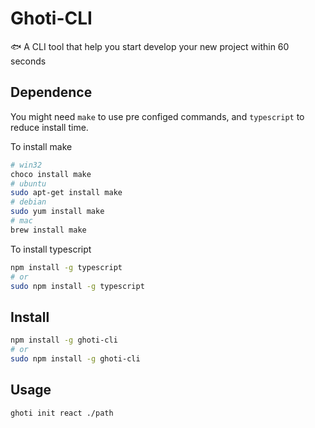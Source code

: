 # Ghoti-CLI

:fish: A CLI tool that help you start develop your new project within 60 seconds

## Dependence

You might need `make` to use pre configed commands, and `typescript` to reduce install time.

To install make

```bash
# win32
choco install make
# ubuntu
sudo apt-get install make
# debian
sudo yum install make
# mac
brew install make
```

To install typescript

```bash
npm install -g typescript
# or
sudo npm install -g typescript
```

## Install

```bash
npm install -g ghoti-cli
# or
sudo npm install -g ghoti-cli
```

## Usage

```bash
ghoti init react ./path
```